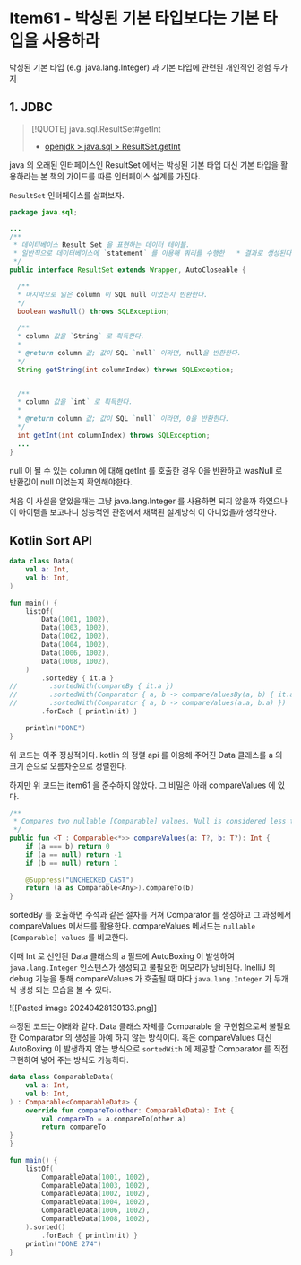 # Item61 - 박싱된 기본 타입보다는 기본 타입을 사용하라

박싱된 기본 타입 (e.g. java.lang.Integer) 과 기본 타입에 관련된 개인적인 경험 두가지
## 1. JDBC

> [!QUOTE] java.sql.ResultSet#getInt
> - [openjdk > java.sql > ResultSet.getInt](https://github.com/openjdk/jdk/blob/master/src/java.sql/share/classes/java/sql/ResultSet.java#L301) 

java 의 오래된 인터페이스인 ResultSet 에서는 박싱된 기본 타입 대신 기본 타입을 활용하라는 본 책의 가이드를 따른 인터페이스 설계를 가진다.

`ResultSet` 인터페이스를 살펴보자.

```java
package java.sql;

...
/**
 * 데이터베이스 Result Set 을 표현하는 데이터 테이블.
 * 일반적으로 데이터베이스에 `statement` 를 이용해 쿼리를 수행한   * 결과로 생성된다. 
 */
public interface ResultSet extends Wrapper, AutoCloseable {

  /**
  * 마지막으로 읽은 column 이 SQL null 이었는지 반환한다.
  */
  boolean wasNull() throws SQLException;
  
  /**
  * column 값을 `String` 로 획득한다.
  * 
  * @return column 값; 값이 SQL `null` 이라면, null을 반환한다.
  */
  String getString(int columnIndex) throws SQLException;


  /**
  * column 값을 `int` 로 획득한다.
  * 
  * @return column 값; 값이 SQL `null` 이라면, 0을 반환한다.
  */
  int getInt(int columnIndex) throws SQLException;
  ...
}

```
null 이 될 수 있는 column 에 대해 getInt 를 호출한 경우 0을 반환하고 wasNull 로 반환값이 null 이었는지 확인해야한다.

처음 이 사실을 알았을때는 그냥 java.lang.Integer 를 사용하면 되지 않을까 하였으나 이 아이템을 보고나니 성능적인 관점에서 채택된 설계방식 이 아니었을까 생각한다.

## Kotlin Sort API

```kotlin
data class Data(  
    val a: Int,  
    val b: Int,  
)  
  
fun main() {  
    listOf(  
        Data(1001, 1002),  
        Data(1003, 1002),  
        Data(1002, 1002),  
        Data(1004, 1002),  
        Data(1006, 1002),  
        Data(1008, 1002),  
    )  
        .sortedBy { it.a }  
//        .sortedWith(compareBy { it.a })  
//        .sortedWith(Comparator { a, b -> compareValuesBy(a, b) { it.a } })  
//        .sortedWith(Comparator { a, b -> compareValues(a.a, b.a) })  
        .forEach { println(it) }  
  
    println("DONE")  
}
```

위 코드는 아주 정상적이다.
kotlin 의 정렬 api 를 이용해 주어진 Data 클래스를 a 의 크기 순으로 오름차순으로 정렬한다.

하지만 위 코드는 item61 을 준수하지 않았다.
그 비밀은 아래 compareValues 에 있다.

```kotlin
/**  
 * Compares two nullable [Comparable] values. Null is considered less than any value. 
 */  
public fun <T : Comparable<*>> compareValues(a: T?, b: T?): Int {  
    if (a === b) return 0  
    if (a == null) return -1  
    if (b == null) return 1  
  
    @Suppress("UNCHECKED_CAST")  
    return (a as Comparable<Any>).compareTo(b)  
}
```

sortedBy 를 호출하면 주석과 같은 절차를 거쳐 Comparator 를 생성하고 그 과정에서 compareValues 메서드를 활용한다. compareValues 메서드는 `nullable [Comparable] values` 를 비교한다.

이때 Int 로 선언된 Data 클래스의 a 필드에 AutoBoxing 이 발생하여 `java.lang.Integer` 인스턴스가 생성되고 불필요한 메모리가 낭비된다. InelliJ 의 debug 기능을 통해 compareValues 가 호출될 때 마다 `java.lang.Integer` 가 두개씩 생성 되는 모습을 볼 수 있다.

![[Pasted image 20240428130133.png]]

수정된 코드는 아래와 같다. Data 클래스 자체를 Comparable 을 구현함으로써 불필요한 Comparator 의 생성을 아예 하지 않는 방식이다. 혹은 compareValues 대신 AutoBoxing 이 발생하지 않는 방식으로 `sortedWith` 에 제공할 Comparator 를 직접 구현하여 넣어 주는 방식도 가능하다.

```kotlin
data class ComparableData(  
    val a: Int,  
    val b: Int,  
) : Comparable<ComparableData> {  
    override fun compareTo(other: ComparableData): Int {  
        val compareTo = a.compareTo(other.a)  
        return compareTo  
}  
}  
  
fun main() {  
    listOf(  
        ComparableData(1001, 1002),  
        ComparableData(1003, 1002),  
        ComparableData(1002, 1002),  
        ComparableData(1004, 1002),  
        ComparableData(1006, 1002),  
        ComparableData(1008, 1002),  
    ).sorted()  
        .forEach { println(it) }  
    println("DONE 274")  
}
```